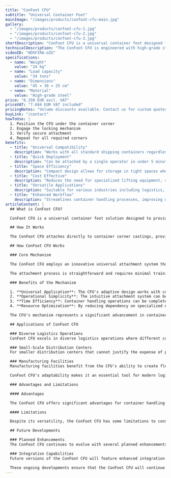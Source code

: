 ```yaml
---
title: "ConFoot CFU"
subtitle: "Universal Container Foot"
mainImage: "/images/products/confoot-cfu-main.jpg"
gallery:
  - "/images/products/confoot-cfu-1.jpg"
  - "/images/products/confoot-cfu-2.jpg"
  - "/images/products/confoot-cfu-3.jpg"
shortDescription: "ConFoot CFU is a universal container foot designed for versatile container handling in various environments."
technicalDescription: "The ConFoot CFU is engineered with high-grade steel and features our patented locking mechanism for secure attachment to container corner castings."
videoID: "HDhFIRA-oZU"
specifications:
  - name: "Weight"
    value: "24 kg"
  - name: "Load capacity"
    value: "34 tons"
  - name: "Dimensions"
    value: "45 × 30 × 25 cm"
  - name: "Material"
    value: "High-grade steel"
price: "6.350 EUR excl. VAT"
priceVAT: "7.684 EUR VAT included"
pricingNotes: "Volume discounts available. Contact us for custom quotes."
buyLink: "/contact"
howToUse: |
  1. Position the CFU under the container corner
  2. Engage the locking mechanism
  3. Verify secure attachment
  4. Repeat for all required corners
benefits:
  - title: "Universal Compatibility"
    description: "Works with all standard shipping containers regardless of manufacturer"
  - title: "Quick Deployment"
    description: "Can be attached by a single operator in under 5 minutes per unit"
  - title: "Space Efficiency"
    description: "Compact design allows for storage in tight spaces when not in use"
  - title: "Cost Effective"
    description: "Reduces the need for specialized lifting equipment, saving operational costs"
  - title: "Versatile Applications"
    description: "Suitable for various industries including logistics, manufacturing, and construction"
  - title: "Enhanced Workflow"
    description: "Streamlines container handling processes, improving operational efficiency"
articleContent: |
  ## What is ConFoot CFU?

  ConFoot CFU is a universal container foot solution designed to provide maximum versatility and compatibility across different container types. This innovative system offers a reliable and efficient way to handle containers without the need for heavy machinery or specialized equipment. The CFU model stands out for its ability to work with virtually any standard shipping container, making it an ideal choice for businesses that handle diverse container types.

  ## How It Works

  The ConFoot CFU attaches directly to container corner castings, providing a stable base for loading, unloading, and temporary storage. Its universal design ensures compatibility with virtually all standard shipping containers, making it an ideal solution for businesses that handle diverse container types. The system's straightforward attachment mechanism allows for quick deployment and removal, significantly reducing the time and resources needed for container handling operations.

  ## How ConFoot CFU Works

  ### Core Mechanism

  The ConFoot CFU employs an innovative universal attachment system that securely connects to container corner castings regardless of manufacturer. This versatility is achieved through a specially designed clamping mechanism that adapts to different corner casting configurations. Made from high-grade steel, each unit provides exceptional durability while remaining manageable for a single operator to handle and install.

  The attachment process is straightforward and requires minimal training. Operators can position the CFU under the container corner, engage the locking mechanism, and verify secure attachment before proceeding. This simplicity allows for rapid deployment in various operational environments, from busy ports to remote construction sites.

  ### Benefits of the Mechanism

  1. **Universal Application**: The CFU's adaptive design works with containers from all major manufacturers, eliminating compatibility concerns.
  2. **Operational Simplicity**: The intuitive attachment system can be mastered quickly, reducing training requirements and operational errors.
  3. **Time Efficiency**: Container handling operations can be completed in a fraction of the time compared to traditional methods requiring heavy machinery.
  4. **Resource Optimization**: By reducing dependency on specialized equipment, the CFU allows for more efficient allocation of resources.

  The CFU's mechanism represents a significant advancement in container handling technology, offering a solution that combines versatility, simplicity, and efficiency in a single product.

  ## Applications of ConFoot CFU

  ### Diverse Logistics Operations
  ConFoot CFU excels in diverse logistics operations where different container types are handled regularly. Its universal compatibility makes it particularly valuable in multi-modal transportation hubs, where containers from various manufacturers and shipping lines converge. The system's ability to work with different container types eliminates the need for multiple specialized handling solutions, streamlining operations and reducing equipment costs.

  ### Small-Scale Distribution Centers
  For smaller distribution centers that cannot justify the expense of permanent container handling equipment, the ConFoot CFU provides an ideal solution. Its portable nature and ease of use allow these facilities to efficiently manage container deliveries without investing in costly infrastructure. This accessibility opens up new possibilities for businesses looking to expand their distribution capabilities without significant capital expenditure.

  ### Manufacturing Facilities
  Manufacturing facilities benefit from the CFU's ability to create flexible production layouts. By enabling containers to be positioned precisely where needed, the system facilitates just-in-time inventory management and efficient production workflows. The ability to quickly reposition containers also supports agile manufacturing processes that require frequent reconfiguration of workspace and resource allocation.

  ConFoot CFU's adaptability makes it an essential tool for modern logistics and manufacturing operations, providing the flexibility needed to respond to changing market demands and operational requirements.

  ### Advantages and Limitations

  #### Advantages

  The ConFoot CFU offers significant advantages for container handling operations. Its universal compatibility eliminates the need for multiple specialized handling systems, reducing equipment costs and simplifying inventory management. The system's portability allows for deployment in various locations, providing operational flexibility that fixed equipment cannot match. Additionally, the CFU's simple operation reduces training requirements and allows for rapid implementation in new environments. The durable construction ensures long-term reliability, while the compact design minimizes storage space when not in use.

  #### Limitations

  Despite its versatility, the ConFoot CFU has some limitations to consider. The manual nature of the system may not be suitable for high-volume operations where automated solutions might be more efficient. While the CFU significantly reduces the need for heavy machinery, it does not eliminate it entirely for all container handling scenarios. Additionally, extremely uneven surfaces may present challenges for stable deployment, requiring additional site preparation in some cases. These factors should be evaluated when considering the CFU for specific operational environments.

  ## Future Developments

  ### Planned Enhancements
  The ConFoot CFU continues to evolve with several planned enhancements on the horizon. Development efforts are focused on further reducing the weight of each unit while maintaining or improving load capacity. Material science innovations are being explored to incorporate advanced composites that offer superior strength-to-weight ratios. Additionally, ergonomic improvements are being designed to further simplify the attachment process and reduce operator fatigue during extended use.

  ### Integration Capabilities
  Future versions of the ConFoot CFU will feature enhanced integration capabilities with warehouse management systems and logistics tracking platforms. Digital sensors are being developed to monitor load distribution and stability in real-time, providing valuable data for safety and efficiency optimization. These smart features will allow the CFU to become part of the connected logistics ecosystem, supporting data-driven decision making and predictive maintenance schedules.

  These ongoing developments ensure that the ConFoot CFU will continue to meet the evolving needs of the logistics and manufacturing industries, maintaining its position as a leading solution for versatile container handling.
---
```

